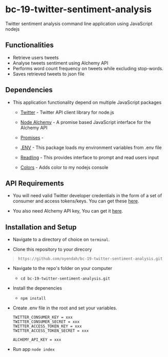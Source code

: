 # bc-19-twitter-sentiment-analysis
Twitter sentiment analysis command line application using JavaScript nodejs

## Functionalities
* Retrieve users tweets
* Analyse tweets sentiment using Alchemy API
* Performs word count frequency on tweets while excluding stop-words.
* Saves retrieved tweets to json file

## Dependencies
* This application functionality depend on multiple JavaScript packages
  * [Twitter](https://www.npmjs.com/package/twitter) - Twitter API client library for node.js

  * [Node Alchemy](https://www.npmjs.com/package/node_alchemy) - A promise based JavaScript interface for the Alchemy API

  * [Promises](https://www.promisejs.org/) - 

  * [.ENV](https://www.npmjs.com/package/dotenv) - This package loads my environment variables from .env file

  * [Readling](https://nodejs.org/api/readline.html) - This provides interface to prompt and read users input 

  * [Colors](https://www.npmjs.com/package/colors) - Adds color to my nodejs console

## API Requirements
* You will need valid Twitter developer credentials in the form of a set of consumer and access tokens/keys. You can get these [here](https://apps.twitter.com/). 

* You also need Alchemy API key, You can get it [here](http://www.alchemyapi.com/api/register.html).

## Installation and Setup
* Navigate to a directory of choice on `terminal`.

* Clone this repository to your direcory
> `https://github.com/oyendah/bc-19-twitter-sentiment-analysis.git`

* Navigate to the repo's folder on your computer
  * `cd bc-19-twitter-sentiment-analysis.git`

* Install the depenencies
  * `npm install`

* Create .env file in the root and set your variables. 
  ```
  TWITTER_CONSUMER_KEY = xxx
  TWITTER_CONSUMER_SECRET = xxx
  TWITTER_ACCESS_TOKEN_KEY = xxx
  TWITTER_ACCESS_TOKEN_SECRET = xxx

  ALCHEMY_API_KEY = xxx
  ```
* Run app 
  `node index`

